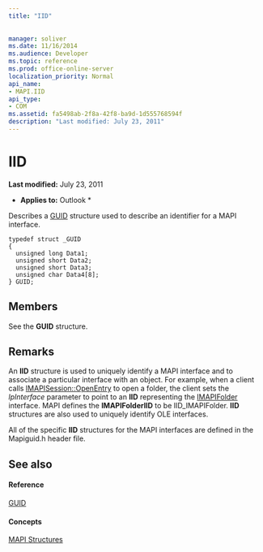 ```yaml
---
title: "IID"
 
 
manager: soliver
ms.date: 11/16/2014
ms.audience: Developer
ms.topic: reference
ms.prod: office-online-server
localization_priority: Normal
api_name:
- MAPI.IID
api_type:
- COM
ms.assetid: fa5498ab-2f8a-42f8-ba9d-1d555768594f
description: "Last modified: July 23, 2011"
---
```


# IID

 **Last modified:** July 23, 2011 
  
 * **Applies to:** Outlook * 
  
Describes a [GUID](guid.md) structure used to describe an identifier for a MAPI interface. 
  
```
typedef struct _GUID
{
  unsigned long Data1;
  unsigned short Data2;
  unsigned short Data3;
  unsigned char Data4[8];
} GUID;

```

## Members

See the **GUID** structure. 
  
## Remarks

An **IID** structure is used to uniquely identify a MAPI interface and to associate a particular interface with an object. For example, when a client calls [IMAPISession::OpenEntry](imapisession-openentry.md) to open a folder, the client sets the  _lpInterface_ parameter to point to an **IID** representing the [IMAPIFolder](imapifolderimapicontainer.md) interface. MAPI defines the **IMAPIFolderIID** to be IID_IMAPIFolder. **IID** structures are also used to uniquely identify OLE interfaces. 
  
All of the specific **IID** structures for the MAPI interfaces are defined in the Mapiguid.h header file. 
  
## See also

#### Reference

[GUID](guid.md)
#### Concepts

[MAPI Structures](mapi-structures.md)

